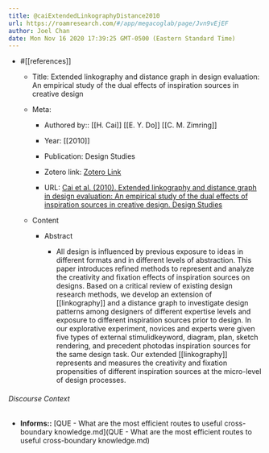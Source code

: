 ```yaml
---
title: @caiExtendedLinkographyDistance2010
url: https://roamresearch.com/#/app/megacoglab/page/Jvn9vEjEF
author: Joel Chan
date: Mon Nov 16 2020 17:39:25 GMT-0500 (Eastern Standard Time)
---
```


- #[[references]]

    - Title: Extended linkography and distance graph in design evaluation: An empirical study of the dual effects of inspiration sources in creative design

    - Meta:

        - Authored by:: [[H. Cai]] [[E. Y. Do]] [[C. M. Zimring]]

        - Year: [[2010]]

        - Publication: Design Studies

        - Zotero link: [Zotero Link](zotero://select/items/1_C65FRUPD)

        - URL: [Cai et al. (2010). Extended linkography and distance graph in design evaluation: An empirical study of the dual effects of inspiration sources in creative design. Design Studies](undefined)

    - Content

        - Abstract

            - All design is influenced by previous exposure to ideas in different formats and in different levels of abstraction. This paper introduces refined methods to represent and analyze the creativity and fixation effects of inspiration sources on designs. Based on a critical review of existing design research methods, we develop an extension of [[linkography]] and a distance graph to investigate design patterns among designers of different expertise levels and exposure to different inspiration sources prior to design. In our explorative experiment, novices and experts were given five types of external stimulidkeyword, diagram, plan, sketch rendering, and precedent photodas inspiration sources for the same design task. Our extended [[linkography]] represents and measures the creativity and fixation propensities of different inspiration sources at the micro-level of design processes.

###### Discourse Context

- **Informs::** [QUE - What are the most efficient routes to useful cross-boundary knowledge.md](QUE - What are the most efficient routes to useful cross-boundary knowledge.md)

